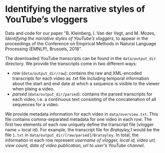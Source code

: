 # Identifying the narrative styles of YouTube’s vloggers

Data and code for our paper "B. Kleinberg, I. Van der Vegt, and M. Mozes, *Identifying the narrative styles of YouTube’s vloggers*, to appear in the proceedings of the Conference on Empirical Methods in Natural Language Processing (EMNLP), Brussels, 2018". 

The downloaded  YouTube transcripts can be found in the `data/output_dir` directory. We provide the transcripts come in two different ways:

* *raw* (`data/output_dir/raw`): contains the raw and XML-encoded transcripts for each video as .txt file including temporal information about the start and end date at which a sequence is visible to the viewer when plaing a video.
* *parsed* (`data/output_dir/parsed`): contains the parsed transcripts for each video, i.e. a continuous text  consisting of the concatenation of all sequences for a video. 

We provide metadata information for each video in `data/overview.txt`. This file contains comma-separated metadata for one video in each row. The first two elements of each row uniquely define the transcript file (vlogger name + local id). For example, the transcript file for *Bratayley,1* would be the file `1.txt` in `data/output_dir/[raw/parsed]/Bratayley`. In total, the information in each row represent *username of vlogger, local id, video url, view count, date of video publication, url to user's YouTube channel*.

